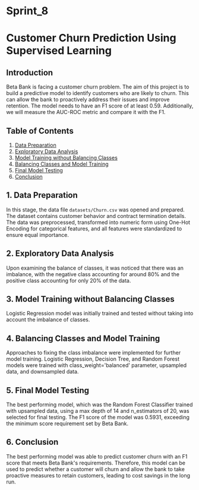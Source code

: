 # Sprint_8

# Customer Churn Prediction Using Supervised Learning

## Introduction

Beta Bank is facing a customer churn problem. The aim of this project is to build a predictive model to identify customers who are likely to churn. This can allow the bank to proactively address their issues and improve retention. The model needs to have an F1 score of at least 0.59. Additionally, we will measure the AUC-ROC metric and compare it with the F1.

## Table of Contents

1. [Data Preparation](#data-preparation)
2. [Exploratory Data Analysis](#eda)
3. [Model Training without Balancing Classes](#unbalanced-training)
4. [Balancing Classes and Model Training](#balanced-training)
5. [Final Model Testing](#model-testing)
6. [Conclusion](#conclusion)

<a name="data-preparation"></a>
## 1. Data Preparation

In this stage, the data file `datasets/Churn.csv` was opened and prepared. The dataset contains customer behavior and contract termination details. The data was preprocessed, transformed into numeric form using One-Hot Encoding for categorical features, and all features were standardized to ensure equal importance.

<a name="eda"></a>
## 2. Exploratory Data Analysis

Upon examining the balance of classes, it was noticed that there was an imbalance, with the negative class accounting for around 80% and the positive class accounting for only 20% of the data.

<a name="unbalanced-training"></a>
## 3. Model Training without Balancing Classes

Logistic Regression model was initially trained and tested without taking into account the imbalance of classes. 

<a name="balanced-training"></a>
## 4. Balancing Classes and Model Training

Approaches to fixing the class imbalance were implemented for further model training. Logistic Regression, Decision Tree, and Random Forest models were trained with class_weight='balanced' parameter, upsampled data, and downsampled data. 

<a name="model-testing"></a>
## 5. Final Model Testing

The best performing model, which was the Random Forest Classifier trained with upsampled data, using a max depth of 14 and n_estimators of 20, was selected for final testing. The F1 score of the model was 0.5931, exceeding the minimum score requirement set by Beta Bank.

<a name="conclusion"></a>
## 6. Conclusion

The best performing model was able to predict customer churn with an F1 score that meets Beta Bank's requirements. Therefore, this model can be used to predict whether a customer will churn and allow the bank to take proactive measures to retain customers, leading to cost savings in the long run.
